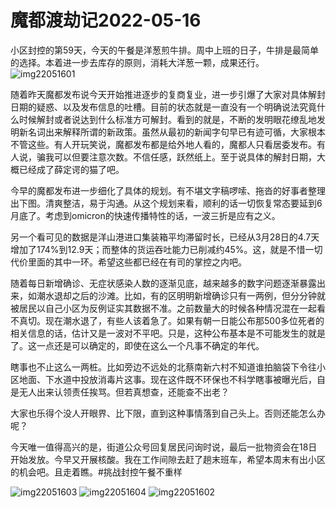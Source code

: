 # 魔都渡劫记2022-05-16

小区封控的第59天，今天的午餐是洋葱煎牛排。周中上班的日子，牛排是最简单的选择。本着进一步去库存的原则，消耗大洋葱一颗，成果还行。  
<img decoding="async" src="https://i0.wp.com/s2.loli.net/2022/05/16/oc2wg4UrNIKDz9H.jpg?w=640&#038;ssl=1" alt="img22051601" data-recalc-dims="1" /> 

随着昨天魔都发布说今天开始推进逐步的复商复业，进一步引爆了大家对具体解封日期的疑惑、以及发布信息的吐槽。目前的状态就是一直没有一个明确说法究竟什么时候解封或者说达到什么标准方可解封。看到的就是，不断的发明眼花缭乱地发明新名词出来解释所谓的新政策。虽然从最初的新闻字句早已有迹可循，大家根本不管这些。有人开玩笑说，魔都发布都是给外地人看的，魔都人只看居委发布。有人说，骗我可以但要注意次数。不信任感，跃然纸上。至于说具体的解封日期，大概已经成了薛定谔的猫了吧。

今早的魔都发布进一步细化了具体的规划。有不堪文字稿啰嗦、拖沓的好事者整理出下图。清爽整洁，易于沟通。从这个规划来看，顺利的话一切恢复常态要延到6月底了。考虑到omicron的快速传播特性的话，一波三折是应有之义。

另一个看可见的数据是洋山港进口集装箱平均滞留时长，已经从3月28日的4.7天增加了174%到12.9天；而整体的货运吞吐能力已削减约45%。这，就是不惜一切代价里面的其中一环。希望这些都已经在有司的掌控之内吧。

随着每日新增确诊、无症状感染人数的逐渐见底，越来越多的数字问题逐渐暴露出来，如潮水退却之后的沙滩。比如，有的区明明新增确诊只有一两例，但分分钟就被居民以自己小区为反例证实其数据不准。之前数量大的时候各种情况混在一起看不真切。现在潮水退了，有些人该着急了。如果有朝一日能公布那500多位死者的相关信息的话，估计又是一波对不平吧。只是，这种公布基本是不可能发生的就是了。这一点还是可以确定的，即使在这么一个凡事不确定的年代。

瞎事也不止这么一两桩。比如旁边不远处的北蔡南新六村不知道谁拍脑袋下令往小区地面、下水道中投放消毒片这事。现在这件既不环保也不科学瞎事被曝光后，自是无人出来认领责任挨骂。但若真想查，还能查不出老？

大家也乐得个没人开眼界、比下限，直到这种事情落到自己头上。否则还能怎么办呢？

今天唯一值得高兴的是，街道公众号回复居民问询时说，最后一批物资会在18日开始发放。今早又开展核酸。我在工作间隙去赶了趟末班车，希望本周末有出小区的机会吧。且走着瞧。#挑战封控午餐不重样

<img decoding="async" src="https://i0.wp.com/s2.loli.net/2022/05/16/etw7bEHCiVSQRJq.jpg?w=640&#038;ssl=1" alt="img22051603" data-recalc-dims="1" />  
<img decoding="async" src="https://i0.wp.com/s2.loli.net/2022/05/16/fONQwlPo7qdsRnZ.jpg?w=640&#038;ssl=1" alt="img22051604" data-recalc-dims="1" />  
<img decoding="async" src="https://i0.wp.com/s2.loli.net/2022/05/16/lSMxOWCu19JiL3Q.jpg?w=640&#038;ssl=1" alt="img22051602" data-recalc-dims="1" />
